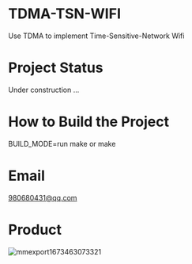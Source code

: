 # TDMA-TSN-WIFI
Use TDMA to implement Time-Sensitive-Network Wifi

# Project Status
Under construction ...

# How to Build the Project
BUILD_MODE=run make or make

# Email 
980680431@qq.com

# Product
![mmexport1673463073321](https://user-images.githubusercontent.com/28725147/211893351-387d5814-735e-43ac-bd19-96bd0cc8518b.jpg)
